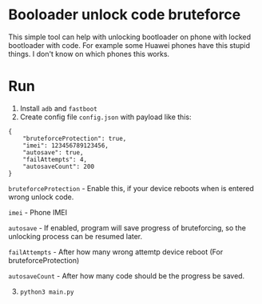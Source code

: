 # Booloader unlock code bruteforce

This simple tool can help with unlocking bootloader on phone with locked bootloader with code.
For example some Huawei phones have this stupid things. I don't know on which phones this works.

# Run
1. Install `adb` and `fastboot`
2. Create config file `config.json` with payload like this:

```
{
    "bruteforceProtection": true,
    "imei": 123456789123456,
    "autosave": true,
    "failAttempts": 4,
    "autosaveCount": 200
}
```

`bruteforceProtection` - Enable this, if your device reboots when is entered wrong unlock code.

`imei` - Phone IMEI

`autosave` - If enabled, program will save progress of bruteforcing, so the unlocking process can be resumed later.

`failAttempts` - After how many wrong attemtp device reboot (For bruteforceProtection)

`autosaveCount` - After how many code should be the progress be saved.

3. `python3 main.py`